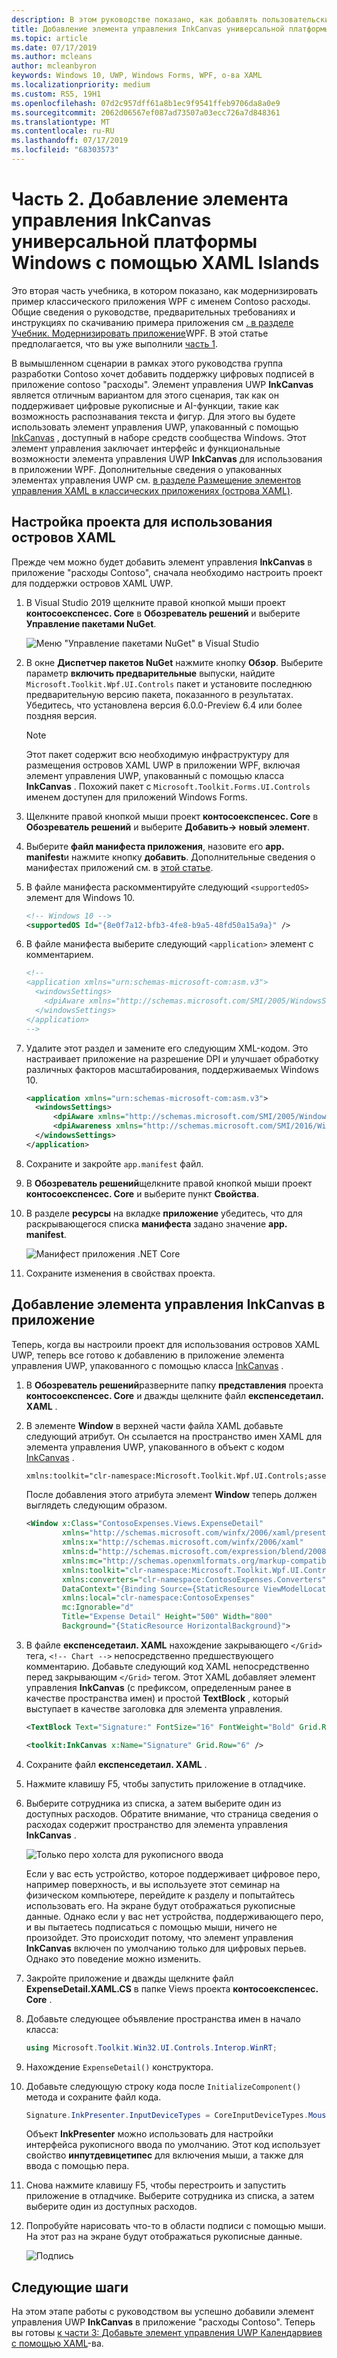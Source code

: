 ```yaml
---
description: В этом руководстве показано, как добавлять пользовательские интерфейсы XAML UWP, создавать пакеты MSIX и внедрять в приложение WPF другие современные компоненты.
title: Добавление элемента управления InkCanvas универсальной платформы Windows с помощью XAML Islands
ms.topic: article
ms.date: 07/17/2019
ms.author: mcleans
author: mcleanbyron
keywords: Windows 10, UWP, Windows Forms, WPF, о-ва XAML
ms.localizationpriority: medium
ms.custom: RS5, 19H1
ms.openlocfilehash: 07d2c957dff61a8b1ec9f9541ffeb9706da8a0e9
ms.sourcegitcommit: 2062d06567ef087ad73507a03ecc726a7d848361
ms.translationtype: MT
ms.contentlocale: ru-RU
ms.lasthandoff: 07/17/2019
ms.locfileid: "68303573"
---
```

# <a name="part-2-add-a-uwp-inkcanvas-control-using-xaml-islands"></a>Часть 2. Добавление элемента управления InkCanvas универсальной платформы Windows с помощью XAML Islands

Это вторая часть учебника, в котором показано, как модернизировать пример классического приложения WPF с именем Contoso расходы. Общие сведения о руководстве, предварительных требованиях и инструкциях по скачиванию примера приложения см [. в разделе Учебник. Модернизировать приложение](modernize-wpf-tutorial.md)WPF. В этой статье предполагается, что вы уже выполнили [часть 1](modernize-wpf-tutorial-1.md).

В вымышленном сценарии в рамках этого руководства группа разработки Contoso хочет добавить поддержку цифровых подписей в приложение contoso "расходы". Элемент управления UWP **InkCanvas** является отличным вариантом для этого сценария, так как он поддерживает цифровые рукописные и AI-функции, такие как возможность распознавания текста и фигур. Для этого вы будете использовать элемент управления UWP, упакованный с помощью [InkCanvas](https://docs.microsoft.com/windows/communitytoolkit/controls/wpf-winforms/inkcanvas) , доступный в наборе средств сообщества Windows. Этот элемент управления заключает интерфейс и функциональные возможности элемента управления UWP **InkCanvas** для использования в приложении WPF. Дополнительные сведения о упакованных элементах управления UWP см. [в разделе Размещение элементов управления XAML в классических приложениях (острова XAML)](xaml-islands.md).

## <a name="configure-the-project-to-use-xaml-islands"></a>Настройка проекта для использования островов XAML

Прежде чем можно будет добавить элемент управления **InkCanvas** в приложение "расходы Contoso", сначала необходимо настроить проект для поддержки островов XAML UWP.

1. В Visual Studio 2019 щелкните правой кнопкой мыши проект **контосоекспенсес. Core** в **Обозреватель решений** и выберите **Управление пакетами NuGet**.

    ![Меню "Управление пакетами NuGet" в Visual Studio](images/wpf-modernize-tutorial//ManageNuGetPackages.png)

2. В окне **Диспетчер пакетов NuGet** нажмите кнопку **Обзор**. Выберите параметр **включить предварительные** выпуски, найдите `Microsoft.Toolkit.Wpf.UI.Controls` пакет и установите последнюю предварительную версию пакета, показанного в результатах. Убедитесь, что установлена версия 6.0.0-Preview 6.4 или более поздняя версия.

    > [!NOTE]
    > Этот пакет содержит всю необходимую инфраструктуру для размещения островов XAML UWP в приложении WPF, включая элемент управления UWP, упакованный с помощью класса **InkCanvas** . Похожий пакет с `Microsoft.Toolkit.Forms.UI.Controls` именем доступен для приложений Windows Forms.

3. Щелкните правой кнопкой мыши проект **контосоекспенсес. Core** в **Обозреватель решений** и выберите **Добавить-> новый элемент**.

4. Выберите **файл манифеста приложения**, назовите его **app. manifest**и нажмите кнопку **добавить**. Дополнительные сведения о манифестах приложений см. в [этой статье](https://docs.microsoft.com/windows/desktop/SbsCs/application-manifests).

5. В файле манифеста раскомментируйте следующий `<supportedOS>` элемент для Windows 10.

    ```xml
    <!-- Windows 10 -->
    <supportedOS Id="{8e0f7a12-bfb3-4fe8-b9a5-48fd50a15a9a}" />
    ```

6. В файле манифеста выберите следующий `<application>` элемент с комментарием.

    ```xml
    <!--
    <application xmlns="urn:schemas-microsoft-com:asm.v3">
      <windowsSettings>
        <dpiAware xmlns="http://schemas.microsoft.com/SMI/2005/WindowsSettings">true</dpiAware>
      </windowsSettings>
    </application>
    -->
    ```

7. Удалите этот раздел и замените его следующим XML-кодом. Это настраивает приложение на разрешение DPI и улучшает обработку различных факторов масштабирования, поддерживаемых Windows 10.

    ```xml
    <application xmlns="urn:schemas-microsoft-com:asm.v3">
      <windowsSettings>
          <dpiAware xmlns="http://schemas.microsoft.com/SMI/2005/WindowsSettings">true/PM</dpiAware>
          <dpiAwareness xmlns="http://schemas.microsoft.com/SMI/2016/WindowsSettings">PerMonitorV2, PerMonitor</dpiAwareness>
      </windowsSettings>
    </application>
    ```

8. Сохраните и закройте `app.manifest` файл.

9. В **Обозреватель решений**щелкните правой кнопкой мыши проект **контосоекспенсес. Core** и выберите пункт **Свойства**.

10. В разделе **ресурсы** на вкладке **приложение** убедитесь, что для раскрывающегося списка **манифеста** задано значение **app. manifest**.

    ![Манифест приложения .NET Core](images/wpf-modernize-tutorial/NetCoreAppManifest.png)

11. Сохраните изменения в свойствах проекта.

## <a name="add-an-inkcanvas-control-to-the-app"></a>Добавление элемента управления InkCanvas в приложение

Теперь, когда вы настроили проект для использования островов XAML UWP, теперь все готово к добавлению в приложение элемента управления UWP, упакованного с помощью класса [InkCanvas](https://docs.microsoft.com/windows/communitytoolkit/controls/wpf-winforms/inkcanvas) .

1. В **Обозреватель решений**разверните папку **представления** проекта **контосоекспенсес. Core** и дважды щелкните файл **експенседетаил. XAML** .

2. В элементе **Window** в верхней части файла XAML добавьте следующий атрибут. Он ссылается на пространство имен XAML для элемента управления UWP, упакованного в объект с кодом [InkCanvas](https://docs.microsoft.com/windows/communitytoolkit/controls/wpf-winforms/inkcanvas) .

    ```xml
    xmlns:toolkit="clr-namespace:Microsoft.Toolkit.Wpf.UI.Controls;assembly=Microsoft.Toolkit.Wpf.UI.Controls"
    ```

    После добавления этого атрибута элемент **Window** теперь должен выглядеть следующим образом.

    ```xml
    <Window x:Class="ContosoExpenses.Views.ExpenseDetail"
            xmlns="http://schemas.microsoft.com/winfx/2006/xaml/presentation"
            xmlns:x="http://schemas.microsoft.com/winfx/2006/xaml"
            xmlns:d="http://schemas.microsoft.com/expression/blend/2008"
            xmlns:mc="http://schemas.openxmlformats.org/markup-compatibility/2006"
            xmlns:toolkit="clr-namespace:Microsoft.Toolkit.Wpf.UI.Controls;assembly=Microsoft.Toolkit.Wpf.UI.Controls"
            xmlns:converters="clr-namespace:ContosoExpenses.Converters"
            DataContext="{Binding Source={StaticResource ViewModelLocator}, Path=ExpensesDetailViewModel}"
            xmlns:local="clr-namespace:ContosoExpenses"
            mc:Ignorable="d"
            Title="Expense Detail" Height="500" Width="800"
            Background="{StaticResource HorizontalBackground}">
    ```

4. В файле **експенседетаил. XAML** нахождение закрывающего `</Grid>` тега, `<!-- Chart -->` непосредственно предшествующего комментарию. Добавьте следующий код XAML непосредственно перед закрывающим `</Grid>` тегом. Этот XAML добавляет элемент управления **InkCanvas** (с префиксом,  определенным ранее в качестве пространства имен) и простой **TextBlock** , который выступает в качестве заголовка для элемента управления.

    ```xml
    <TextBlock Text="Signature:" FontSize="16" FontWeight="Bold" Grid.Row="5" />

    <toolkit:InkCanvas x:Name="Signature" Grid.Row="6" />
    ```

5. Сохраните файл **експенседетаил. XAML** .

6. Нажмите клавишу F5, чтобы запустить приложение в отладчике.

7. Выберите сотрудника из списка, а затем выберите один из доступных расходов. Обратите внимание, что страница сведения о расходах содержит пространство для элемента управления **InkCanvas** .

    ![Только перо холста для рукописного ввода](images/wpf-modernize-tutorial/InkCanvasPenOnly.png)

    Если у вас есть устройство, которое поддерживает цифровое перо, например поверхность, и вы используете этот семинар на физическом компьютере, перейдите к разделу и попытайтесь использовать его. На экране будут отображаться рукописные данные. Однако если у вас нет устройства, поддерживающего перо, и вы пытаетесь подписаться с помощью мыши, ничего не произойдет. Это происходит потому, что элемент управления **InkCanvas** включен по умолчанию только для цифровых перьев. Однако это поведение можно изменить.

8. Закройте приложение и дважды щелкните файл **ExpenseDetail.XAML.CS** в папке Views проекта  **контосоекспенсес. Core** .

9. Добавьте следующее объявление пространства имен в начало класса:

    ```csharp
    using Microsoft.Toolkit.Win32.UI.Controls.Interop.WinRT;
    ```

10. Нахождение `ExpenseDetail()` конструктора.

11. Добавьте следующую строку кода после `InitializeComponent()` метода и сохраните файл кода.

    ```csharp
    Signature.InkPresenter.InputDeviceTypes = CoreInputDeviceTypes.Mouse | CoreInputDeviceTypes.Pen;
    ```

    Объект **InkPresenter** можно использовать для настройки интерфейса рукописного ввода по умолчанию. Этот код использует свойство **инпутдевицетипес** для включения мыши, а также для ввода с помощью пера.

12. Снова нажмите клавишу F5, чтобы перестроить и запустить приложение в отладчике. Выберите сотрудника из списка, а затем выберите один из доступных расходов.

13. Попробуйте нарисовать что-то в области подписи с помощью мыши. На этот раз на экране будут отображаться рукописные данные.

    ![Подпись](images/wpf-modernize-tutorial/Signature.png)

## <a name="next-steps"></a>Следующие шаги

На этом этапе работы с руководством вы успешно добавили элемент управления UWP **InkCanvas** в приложение "расходы Contoso". Теперь вы готовы [к части 3: Добавьте элемент управления UWP Календарвиев с помощью XAML](modernize-wpf-tutorial-3.md)-ва.
